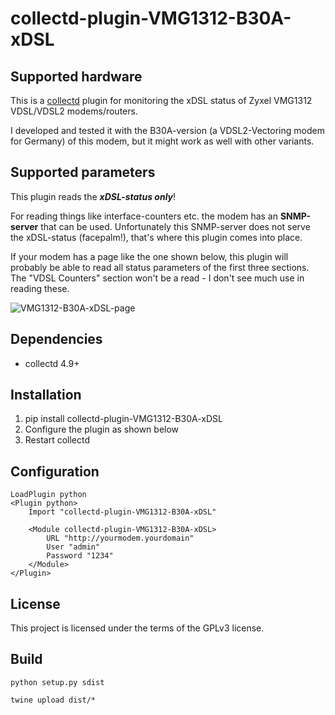 # collectd-plugin-VMG1312-B30A-xDSL

## Supported hardware
This is a [collectd](https://collectd.org/) plugin for monitoring the
xDSL status of Zyxel VMG1312 VDSL/VDSL2 modems/routers.

I developed and tested it with the B30A-version (a VDSL2-Vectoring modem
for Germany) of this modem, but it might work as well with other
variants.


## Supported parameters
This plugin reads the ***xDSL-status only***!

For reading things like interface-counters etc. the modem has an
**SNMP-server** that can be used. Unfortunately this SNMP-server does
not serve the xDSL-status (facepalm!), that's where this plugin comes
into place.

If your modem has a page like the one shown below, this plugin will
probably be able to read all status parameters of the first three
sections. The "VDSL Counters" section won't be a read - I don't see much
use in reading these.

![VMG1312-B30A-xDSL-page](https://media.githubusercontent.com/media/kettenbach-it/collectd-plugin-VMG1312-B30A-xDSL/master/VMG1312-B30A-xDSL-page.png)

## Dependencies
- collectd 4.9+

## Installation
1. pip install collectd-plugin-VMG1312-B30A-xDSL
2. Configure the plugin as shown below
3. Restart collectd

## Configuration
```
LoadPlugin python 
<Plugin python>
    Import "collectd-plugin-VMG1312-B30A-xDSL"

    <Module collectd-plugin-VMG1312-B30A-xDSL>
        URL "http://yourmodem.yourdomain"
        User "admin"
        Password "1234"
    </Module>
</Plugin>
````


## License
This project is licensed under the terms of the GPLv3 license.

## Build
`python setup.py sdist`

`twine upload dist/*`



